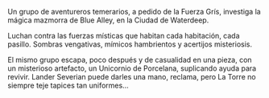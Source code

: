 Un grupo de aventureros temerarios, a pedido de la Fuerza Grís, investiga la mágica mazmorra de Blue Alley, en la Ciudad de Waterdeep.

Luchan contra las fuerzas místicas que habitan cada habitación, cada pasillo. Sombras vengativas, mímicos hambrientos y acertijos misteriosis. 

El mismo grupo escapa, poco después y de casualidad en una pieza, con un misterioso artefacto, un Unicornio de Porcelana, suplicando ayuda para revivir. Lander Severian puede darles una mano, reclama, pero La Torre no siempre teje tapices tan uniformes...